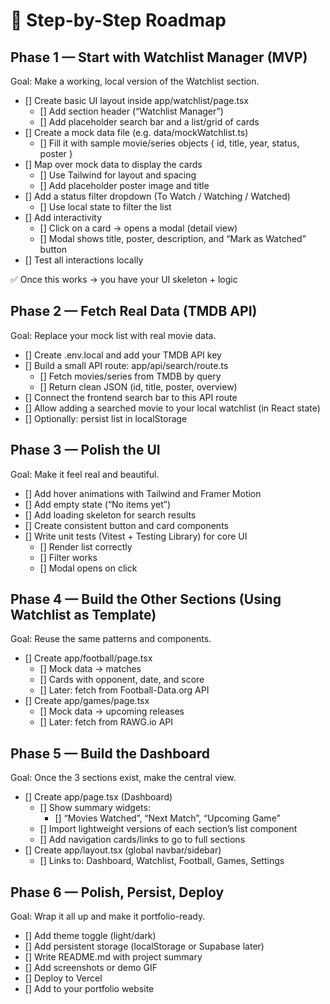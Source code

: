 # 🧩 Step-by-Step Roadmap

## Phase 1 — Start with Watchlist Manager (MVP)

Goal: Make a working, local version of the Watchlist section.

- [] Create basic UI layout inside app/watchlist/page.tsx
  - [] Add section header (“Watchlist Manager”)
  - [] Add placeholder search bar and a list/grid of cards
- [] Create a mock data file (e.g. data/mockWatchlist.ts)
  - [] Fill it with sample movie/series objects { id, title, year, status, poster }
- [] Map over mock data to display the cards
  - [] Use Tailwind for layout and spacing
  - [] Add placeholder poster image and title
- [] Add a status filter dropdown (To Watch / Watching / Watched)
  - [] Use local state to filter the list
- [] Add interactivity
  - [] Click on a card → opens a modal (detail view)
  - [] Modal shows title, poster, description, and “Mark as Watched” button
- [] Test all interactions locally

✅ Once this works → you have your UI skeleton + logic

## Phase 2 — Fetch Real Data (TMDB API)

Goal: Replace your mock list with real movie data.

- [] Create .env.local and add your TMDB API key
- [] Build a small API route: app/api/search/route.ts
  - [] Fetch movies/series from TMDB by query
  - [] Return clean JSON (id, title, poster, overview)
- [] Connect the frontend search bar to this API route
- [] Allow adding a searched movie to your local watchlist (in React state)
- [] Optionally: persist list in localStorage

## Phase 3 — Polish the UI

Goal: Make it feel real and beautiful.

- [] Add hover animations with Tailwind and Framer Motion
- [] Add empty state (“No items yet”)
- [] Add loading skeleton for search results
- [] Create consistent button and card components
- [] Write unit tests (Vitest + Testing Library) for core UI
  - [] Render list correctly
  - [] Filter works
  - [] Modal opens on click

## Phase 4 — Build the Other Sections (Using Watchlist as Template)

Goal: Reuse the same patterns and components.

- [] Create app/football/page.tsx
  - [] Mock data → matches
  - [] Cards with opponent, date, and score
  - [] Later: fetch from Football-Data.org API
- [] Create app/games/page.tsx
  - [] Mock data → upcoming releases
  - [] Later: fetch from RAWG.io API

## Phase 5 — Build the Dashboard

Goal: Once the 3 sections exist, make the central view.

- [] Create app/page.tsx (Dashboard)
  - [] Show summary widgets:
    - [] “Movies Watched”, “Next Match”, “Upcoming Game”
  - [] Import lightweight versions of each section’s list component
  - [] Add navigation cards/links to go to full sections
- [] Create app/layout.tsx (global navbar/sidebar)
  - [] Links to: Dashboard, Watchlist, Football, Games, Settings

## Phase 6 — Polish, Persist, Deploy

Goal: Wrap it all up and make it portfolio-ready.

- [] Add theme toggle (light/dark)
- [] Add persistent storage (localStorage or Supabase later)
- [] Write README.md with project summary
- [] Add screenshots or demo GIF
- [] Deploy to Vercel
- [] Add to your portfolio website

